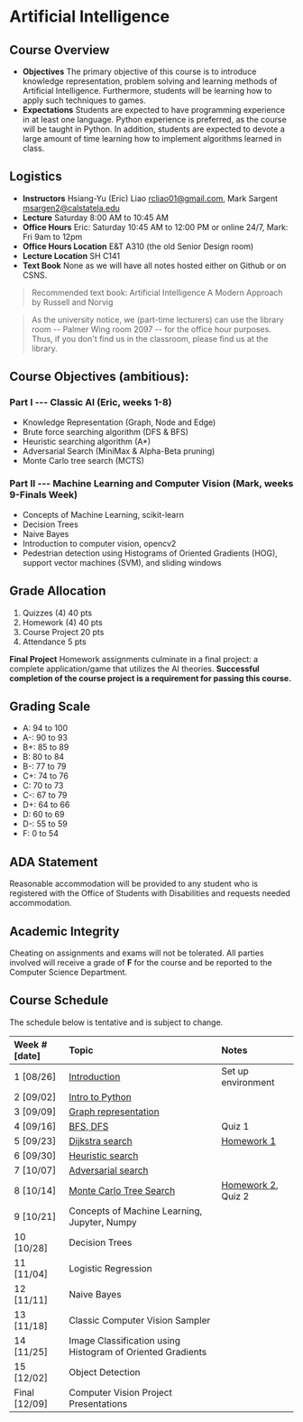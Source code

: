 # Artificial Intelligence

## Course Overview

- **Objectives** The primary objective of this course is to introduce knowledge representation, problem solving and learning methods of Artificial Intelligence. Furthermore, students will be learning how to apply such techniques to games.
- **Expectations** Students are expected to have programming experience in at least one language. Python experience is preferred, as the course will be taught in Python. In addition, students are expected to devote a large amount of time learning how to implement algorithms learned in class.

## Logistics

- **Instructors** Hsiang-Yu (Eric) Liao [rcliao01@gmail.com](mailto:rcliao01@gmail.com), Mark Sargent [msargen2@calstatela.edu](mailto:msargen2@calstatela.edu)
- **Lecture** Saturday 8:00 AM to 10:45 AM
- **Office Hours** Eric: Saturday 10:45 AM to 12:00 PM or online 24/7, Mark: Fri 9am to 12pm
- **Office Hours Location** E&T A310 (the old Senior Design room)
- **Lecture Location** SH C141
- **Text Book** None as we will have all notes hosted either on Github or on CSNS.

> Recommended text book: Artificial Intelligence A Modern Approach by Russell and Norvig

> As the university notice, we (part-time lecturers) can use the library room -- Palmer Wing room 2097 -- for the office hour purposes.
> Thus, if you don't find us in the classroom, please find us at the library.

## Course Objectives (ambitious): 

### Part I --- Classic AI (Eric, weeks 1-8)

* Knowledge Representation (Graph, Node and Edge)
* Brute force searching algorithm (DFS & BFS)
* Heuristic searching algorithm (A*)
* Adversarial Search (MiniMax & Alpha-Beta pruning)
* Monte Carlo tree search (MCTS)

### Part II --- Machine Learning and Computer Vision (Mark, weeks 9-Finals Week)

* Concepts of Machine Learning, scikit-learn
* Decision Trees
* Naive Bayes
* Introduction to computer vision, opencv2
* Pedestrian detection using Histograms of Oriented Gradients (HOG), support vector machines (SVM), and sliding windows

## Grade Allocation

1. Quizzes (4) 40 pts
2. Homework (4) 40 pts
3. Course Project 20 pts
4. Attendance 5 pts

**Final Project** Homework assignments culminate in a final project: a complete application/game that utilizes the AI theories. **Successful completion of the course project is a requirement for passing this course.**

## Grading Scale

* A: 94 to 100
* A-: 90 to 93
* B+: 85 to 89
* B: 80 to 84
* B-: 77 to 79
* C+: 74 to 76
* C: 70 to 73
* C-: 67 to 79
* D+: 64 to 66
* D: 60 to 69
* D-: 55 to 59
* F: 0 to 54

## ADA Statement

Reasonable accommodation will be provided to any student who is registered with the Office of Students with Disabilities and requests needed accommodation.

## Academic Integrity

Cheating on assignments and exams will not be tolerated. All parties involved will receive a grade of **F** for the course and be reported to the Computer Science Department.

## Course Schedule

The schedule below is tentative and is subject to change.

| Week # [date]      | Topic     | Notes |
| :----------------- | :-- | :-- |
| 1  [08/26]         | [Introduction][1] | Set up environment |
| 2  [09/02]         | [Intro to Python][2] |  |
| 3  [09/09]         | [Graph representation][3] |  |
| 4  [09/16]         | [BFS, DFS][4] | Quiz 1 |
| 5  [09/23]         | [Dijkstra search][5] | [Homework 1][10] |
| 6  [09/30]         | [Heuristic search][6] |  |
| 7  [10/07]         | [Adversarial search][7] |  |
| 8  [10/14]         | [Monte Carlo Tree Search][8] | [Homework 2][11], Quiz 2 |
| 9  [10/21]         | Concepts of Machine Learning, Jupyter, Numpy|  |
| 10 [10/28]         | Decision Trees |  |
| 11 [11/04]         | Logistic Regression|  |
| 12 [11/11]         | Naive Bayes|  |
| 13 [11/18]         | Classic Computer Vision Sampler|  |
| 14 [11/25]         | Image Classification using Histogram of Oriented Gradients|  |
| 15 [12/02]         | Object Detection|  |
| Final [12/09]      | Computer Vision Project Presentations|  |

[1]: notes/introduction.md
[2]: notes/python.md
[3]: notes/graph-representation.md
[4]: notes/search-algorithm.md
[5]: notes/dijkstra.md
[6]: notes/heuristic-search.md
[7]: notes/adversarial-search.md
[8]: notes/monte-carlo-tree-search.md
[9]: notes/project.md
[10]: notes/homeworks/homework1.md
[11]: notes/homeworks/homework2.md
[12]: notes/homeworks/homework3.md
[13]: notes/homeworks/homework4.md


